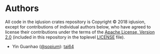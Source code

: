 # Authors

All code in the iqlusion crates repository is Copyright © 2018 iqlusion, except
for contributions of individual authors below, who have agreed to license their
contributions under the terms of the [Apache License, Version 2.0]
(included in this repository in the toplevel [LICENSE] file).

[Apache License, Version 2.0]: https://www.apache.org/licenses/LICENSE-2.0
[LICENSE]: https://github.com/iqlusion-io/crates/blob/master/LICENSE

* Yin Guanhao ([@sopium](https://github.com/sopium)): [tai64]

[tai64]: https://github.com/iqlusion-io/crates/tree/master/tai64

